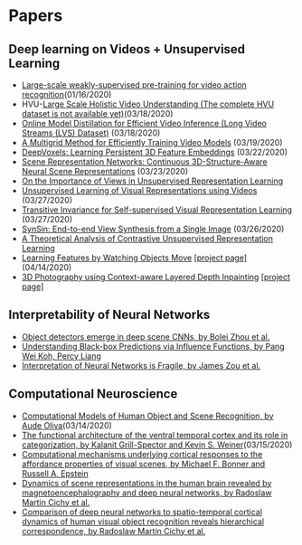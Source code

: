 # Papers

## Deep learning on Videos + Unsupervised Learning
- [Large-scale weakly-supervised pre-training for video action recognition](https://research.fb.com/wp-content/uploads/2019/05/Large-scale-weakly-supervised-pre-training-for-video-action-recognition.pdf?)(01/16/2020)
- HVU-[Large Scale Holistic Video Understanding (The complete HVU dataset is not available yet)](https://arxiv.org/pdf/1904.11451.pdf)(03/18/2020)
- [Online Model Distillation for Efficient Video Inference (Long Video Streams (LVS) Dataset)](https://arxiv.org/pdf/1812.02699.pdf) (03/18/2020)
- [A Multigrid Method for Efficiently Training Video Models](https://arxiv.org/pdf/1912.00998.pdf) (03/19/2020)
- [DeepVoxels: Learning Persistent 3D Feature Embeddings](https://arxiv.org/pdf/1812.01024.pdf) (03/22/2020)
- [Scene Representation Networks: Continuous 3D-Structure-Aware Neural Scene Representations](https://arxiv.org/pdf/1906.01618.pdf) (03/23/2020)
- [On the Importance of Views in Unsupervised Representation Learning](https://www.mikehwu.com/papers/representation_view.pdf)
- [Unsupervised Learning of Visual Representations using Videos](https://xiaolonw.github.io/papers/unsupervised_video.pdf) (03/27/2020)
- [Transitive Invariance for Self-supervised Visual Representation Learning](https://arxiv.org/pdf/1708.02901.pdf) (03/27/2020)
- [SynSin: End-to-end View Synthesis from a Single Image](https://arxiv.org/pdf/1912.08804.pdf) (03/26/2020)
- [A Theoretical Analysis of Contrastive Unsupervised Representation Learning](https://arxiv.org/pdf/1902.09229.pdf)
- [Learning Features by Watching Objects Move](https://arxiv.org/abs/1612.06370) [[project page]](https://people.eecs.berkeley.edu/~pathak/unsupervised_video/) (04/14/2020)
- [3D Photography using Context-aware Layered Depth Inpainting](https://arxiv.org/abs/2004.04727) [[project page]](https://shihmengli.github.io/3D-Photo-Inpainting/)

## Interpretability of Neural Networks
- [Object detectors emerge in deep scene CNNs, by Bolei Zhou et al.](https://people.csail.mit.edu/khosla/papers/iclr2015_zhou.pdf)
- [Understanding Black-box Predictions via Influence Functions, by Pang Wei Koh, Percy Liang](https://arxiv.org/pdf/1703.04730.pdf)
- [Interpretation of Neural Networks is Fragile, by James Zou et al.](https://machine-learning-and-security.github.io/papers/mlsec17_paper_18.pdf)

## Computational Neuroscience
- [Computational Models of Human Object and Scene Recognition, by Aude Oliva](http://olivalab.mit.edu/Papers/Oliva-Chapter-ObjectSceneDNN.pdf)(03/14/2020)
- [The functional architecture of the ventral temporal cortex and its role in categorization, by Kalanit Grill-Spector and Kevin S. Weiner](https://www.ncbi.nlm.nih.gov/pmc/articles/PMC4143420/pdf/nihms612516.pdf)(03/15/2020)
- [Computational mechanisms underlying cortical responses to the affordance properties of visual scenes, by Michael F. Bonner and Russell A. Epstein](https://journals.plos.org/ploscompbiol/article/file?id=10.1371/journal.pcbi.1006111&type=printable)
- [Dynamics of scene representations in the human brain revealed by magnetoencephalography and deep neural networks, by Radoslaw Martin Cichy et al.](https://www.sciencedirect.com/science/article/pii/S1053811916300076?via%3Dihub)
- [Comparison of deep neural networks to spatio-temporal cortical dynamics of human visual object recognition reveals hierarchical correspondence, by Radoslaw Martin Cichy et al.](https://www.nature.com/articles/srep27755.pdf)

